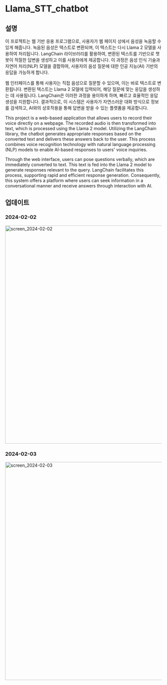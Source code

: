 # Llama_STT_chatbot
## 설명
이 프로젝트는 웹 기반 응용 프로그램으로, 사용자가 웹 페이지 상에서 음성을 녹음할 수 있게 해줍니다. 녹음된 음성은 텍스트로 변환되며, 이 텍스트는 다시 Llama 2 모델을 사용하여 처리됩니다. LangChain 라이브러리를 활용하여, 변환된 텍스트를 기반으로 챗봇이 적절한 답변을 생성하고 이를 사용자에게 제공합니다. 이 과정은 음성 인식 기술과 자연어 처리(NLP) 모델을 결합하여, 사용자의 음성 질문에 대한 인공 지능(AI) 기반의 응답을 가능하게 합니다.

웹 인터페이스를 통해 사용자는 직접 음성으로 질문할 수 있으며, 이는 바로 텍스트로 변환됩니다. 변환된 텍스트는 Llama 2 모델에 입력되어, 해당 질문에 맞는 응답을 생성하는 데 사용됩니다. LangChain은 이러한 과정을 용이하게 하며, 빠르고 효율적인 응답 생성을 지원합니다. 결과적으로, 이 시스템은 사용자가 자연스러운 대화 방식으로 정보를 검색하고, AI와의 상호작용을 통해 답변을 받을 수 있는 플랫폼을 제공합니다.

This project is a web-based application that allows users to record their voice directly on a webpage. The recorded audio is then transformed into text, which is processed using the Llama 2 model. Utilizing the LangChain library, the chatbot generates appropriate responses based on the converted text and delivers these answers back to the user. This process combines voice recognition technology with natural language processing (NLP) models to enable AI-based responses to users' voice inquiries.

Through the web interface, users can pose questions verbally, which are immediately converted to text. This text is fed into the Llama 2 model to generate responses relevant to the query. LangChain facilitates this process, supporting rapid and efficient response generation. Consequently, this system offers a platform where users can seek information in a conversational manner and receive answers through interaction with AI.

## 업데이트
### 2024-02-02
<img width="700" alt="screen_2024-02-02" src="https://github.com/doyoon530/llama_conversation/assets/150874253/0da478c6-d67a-4a93-b263-6da39c120e81">

### 2024-02-03
<img width="700" alt="screen_2024-02-03" src="https://github.com/doyoon530/Llama_STT_chatbot/assets/150874253/2e3d1030-852d-4276-88b9-2be263891a06">
